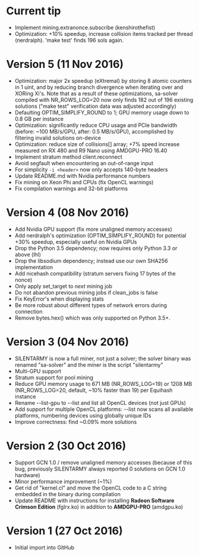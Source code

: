 # Current tip

* Implement mining.extranonce.subscribe (kenshirothefist)
* Optimization: +10% speedup, increase collision items tracked per thread
  (nerdralph). 'make test' finds 196 sols again.

# Version 5 (11 Nov 2016)

* Optimization: major 2x speedup (eXtremal) by storing 8 atomic counters in
  1 uint, and by reducing branch divergence when iterating over and XORing Xi's.
  Note that as a result of these optimizations, sa-solver compiled with
  NR_ROWS_LOG=20 now only finds 182 out of 196 existing solutions ("make test"
  verification data was adjusted accordingly)
* Defaulting OPTIM_SIMPLIFY_ROUND to 1; GPU memory usage down to 0.8 GB per
  instance
* Optimization: significantly reduce CPU usage and PCIe bandwidth (before:
  ~100 MB/s/GPU, after: 0.5 MB/s/GPU), accomplished by filtering invalid
  solutions on-device
* Optimization: reduce size of collisions[] array; +7% speed increase measured
  on RX 480 and R9 Nano using AMDGPU-PRO 16.40
* Implement stratum method client.reconnect
* Avoid segfault when encountering an out-of-range input
* For simplicity `-i <header>` now only accepts 140-byte headers
* Update README.md with Nvidia performance numbers
* Fix mining on Xeon Phi and CPUs (fix OpenCL warnings)
* Fix compilation warnings and 32-bit platforms

# Version 4 (08 Nov 2016)

* Add Nvidia GPU support (fix more unaligned memory accesses)
* Add nerdralph's optimization (OPTIM_SIMPLIFY_ROUND) for potential +30%
  speedup, especially useful on Nvidia GPUs
* Drop the Python 3.5 dependency; now requires only Python 3.3 or above (lhl)
* Drop the libsodium dependency; instead use our own SHA256 implementation
* Add nicehash compatibility (stratum servers fixing 17 bytes of the nonce)
* Only apply set_target to *next* mining job
* Do not abandon previous mining jobs if clean_jobs is false
* Fix KeyError's when displaying stats
* Be more robust about different types of network errors during connection
* Remove bytes.hex() which was only supported on Python 3.5+.

# Version 3 (04 Nov 2016)

* SILENTARMY is now a full miner, not just a solver; the solver binary was
  renamed "sa-solver" and the miner is the script "silentarmy"
* Multi-GPU support
* Stratum support for pool mining
* Reduce GPU memory usage to 671 MB (NR_ROWS_LOG=19) or 1208 MB
  (NR_ROWS_LOG=20, default, ~10% faster than 19) per Equihash instance
* Rename --list-gpu to --list and list all OpenCL devices (not just GPUs)
* Add support for multiple OpenCL platforms: --list now scans all available
  platforms, numbering devices using globally unique IDs
* Improve correctness: find ~0.09% more solutions

# Version 2 (30 Oct 2016)

* Support GCN 1.0 / remove unaligned memory accesses (because of this bug,
  previously SILENTARMY always reported 0 solutions on GCN 1.0 hardware)
* Minor performance improvement (~1%)
* Get rid of "kernel.cl" and move the OpenCL code to a C string embedded in the
  binary during compilation
* Update README with instructions for installing
  **Radeon Software Crimson Edition** (fglrx.ko) in addition to
  **AMDGPU-PRO** (amdgpu.ko)

# Version 1 (27 Oct 2016)

* Initial import into GitHub
